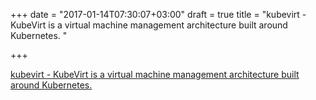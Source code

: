 +++
date = "2017-01-14T07:30:07+03:00"
draft = true
title = "kubevirt - KubeVirt is a virtual machine management architecture built around Kubernetes. "

+++

<p><a href="https://t.co/NTHUS24VlD">kubevirt - KubeVirt is a virtual machine management architecture built around Kubernetes. </a></p>
